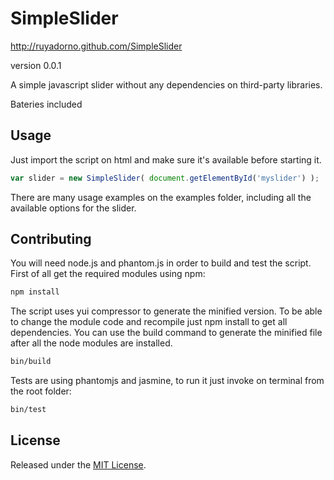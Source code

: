 SimpleSlider
============

http://ruyadorno.github.com/SimpleSlider

version 0.0.1

A simple javascript slider without any dependencies on third-party libraries.

Bateries included

## Usage ##

Just import the script on html and make sure it's available before starting it.

```js
var slider = new SimpleSlider( document.getElementById('myslider') );
```

There are many usage examples on the examples folder, including all the available options for the slider.

## Contributing ##

You will need node.js and phantom.js in order to build and test the script. First of all get the required modules using npm:

```sh
npm install
```

The script uses yui compressor to generate the minified version. To be able to change the module code and recompile just npm install to get all dependencies. You can use the build command to generate the minified file after all the node modules are installed.

```sh
bin/build
```

Tests are using phantomjs and jasmine, to run it just invoke on terminal from the root folder:

```sh
bin/test
```

## License ##

Released under the [MIT License](http://www.opensource.org/licenses/mit-license.php).
